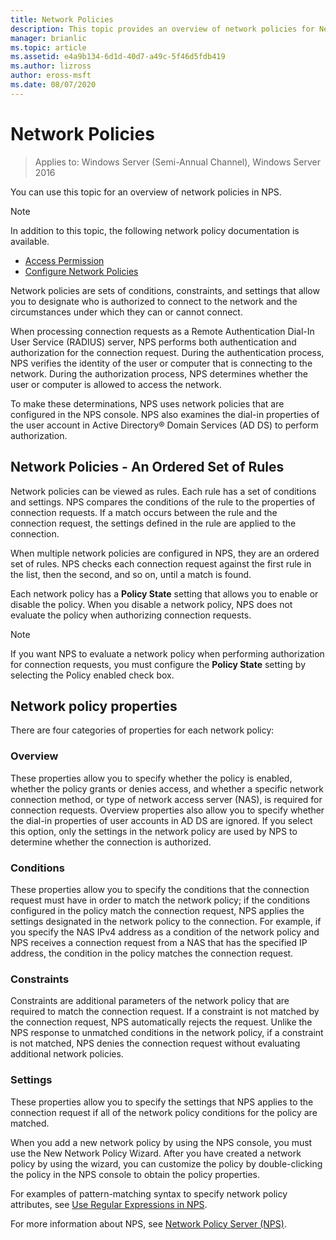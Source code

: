 ```yaml
---
title: Network Policies
description: This topic provides an overview of network policies for Network Policy Server in Windows Server 2016, and includes links to additional guidance about NPS.
manager: brianlic
ms.topic: article
ms.assetid: e4a9b134-6d1d-40d7-a49c-5f46d5fdb419
ms.author: lizross
author: eross-msft
ms.date: 08/07/2020
---
```


# Network Policies

>Applies to: Windows Server (Semi-Annual Channel), Windows Server 2016

You can use this topic for an overview of network policies in NPS.

>[!NOTE]
>In addition to this topic, the following network policy documentation is available.
> - [Access Permission](nps-np-access.md)
> - [Configure Network Policies](nps-np-configure.md)

Network policies are sets of conditions, constraints, and settings that allow you to designate who is authorized to connect to the network and the circumstances under which they can or cannot connect.

When processing connection requests as a Remote Authentication Dial-In User Service (RADIUS) server, NPS performs both authentication and authorization for the connection request. During the authentication process, NPS verifies the identity of the user or computer that is connecting to the network. During the authorization process, NPS determines whether the user or computer is allowed to access the network.

To make these determinations, NPS uses network policies that are configured in the NPS console. NPS also examines the dial-in properties of the user account in Active Directory&reg; Domain Services \(AD DS\) to perform authorization.

## Network Policies - An Ordered Set of Rules

Network policies can be viewed as rules. Each rule has a set of conditions and settings. NPS compares the conditions of the rule to the properties of connection requests. If a match occurs between the rule and the connection request, the settings defined in the rule are applied to the connection.

When multiple network policies are configured in NPS, they are an ordered set of rules. NPS checks each connection request against the first rule in the list, then the second, and so on, until a match is found.

Each network policy has a **Policy State** setting that allows you to enable or disable the policy. When you disable a network policy, NPS does not evaluate the policy when authorizing connection requests.

>[!NOTE]
>If you want NPS to evaluate a network policy when performing authorization for connection requests, you must configure the **Policy State** setting by selecting the Policy enabled  check box.

## Network policy properties

There are four categories of properties for each network policy:

### Overview

 These properties allow you to specify whether the policy is enabled, whether the policy grants or denies access, and whether a specific network connection method, or type of network access server (NAS), is required for connection requests. Overview properties also allow you to specify whether the dial-in properties of user accounts in AD DS are ignored. If you select this option, only the settings in the network policy are used by NPS to determine whether the connection is authorized.


### Conditions

 These properties allow you to specify the conditions that the connection request must have in order to match the network policy; if the conditions configured in the policy match the connection request, NPS applies the settings designated in the network policy to the connection. For example, if you specify the NAS IPv4 address as a condition of the network policy and NPS receives a connection request from a NAS that has the specified IP address, the condition in the policy matches the connection request.


### Constraints

 Constraints are additional parameters of the network policy that are required to match the connection request. If a constraint is not matched by the connection request, NPS automatically rejects the request. Unlike the NPS response to unmatched conditions in the network policy, if a constraint is not matched, NPS denies the connection request without evaluating additional network policies.

### Settings

 These properties allow you to specify the settings that NPS applies to the connection request if all of the network policy conditions for the policy are matched.

When you add a new network policy by using the NPS console, you must use the New Network Policy Wizard. After you have created a network policy by using the wizard, you can customize the policy by double-clicking the policy in the NPS console to obtain the policy properties.

For examples of pattern-matching syntax to specify network policy attributes, see [Use Regular Expressions in NPS](nps-crp-reg-expressions.md).

For more information about NPS, see [Network Policy Server (NPS)](nps-top.md).
